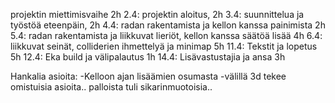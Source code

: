projektin miettimisvaihe 2h
2.4: projektin aloitus, 2h
3.4: suunnittelua ja työstöä eteenpäin, 2h
4.4: radan rakentamista ja kellon kanssa painimista 2h
5.4: radan rakentamista ja liikkuvat lieriöt, kellon kanssa säätöä lisää 4h
6.4: liikkuvat seinät, colliderien ihmettelyä ja minimap 5h
11.4: Tekstit ja lopetus 5h
12.4: Eka build ja välipalautus 1h
14.4: Lisävastustajia ja ansa 3h


Hankalia asioita: -Kelloon ajan lisäämien osumasta
-välillä 3d tekee omistuisia asioita.. palloista tuli sikarinmuotoisia..